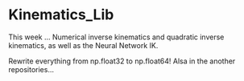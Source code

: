 # Kinematics_Lib

This week ...
Numerical inverse kinematics and quadratic inverse kinematics, as well as the Neural Network IK.

Rewrite everything from np.float32 to np.float64! Alsa in the another repositories...
